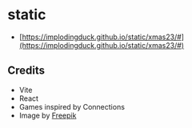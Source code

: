 # static

* [https://implodingduck.github.io/static/xmas23/#](https://implodingduck.github.io/static/xmas23/#)


## Credits
* Vite
* React
* Games inspired by Connections
* Image by [Freepik](https://www.freepik.com/free-vector/watercolor-12-days-christmas-illustration_20550713.htm)
